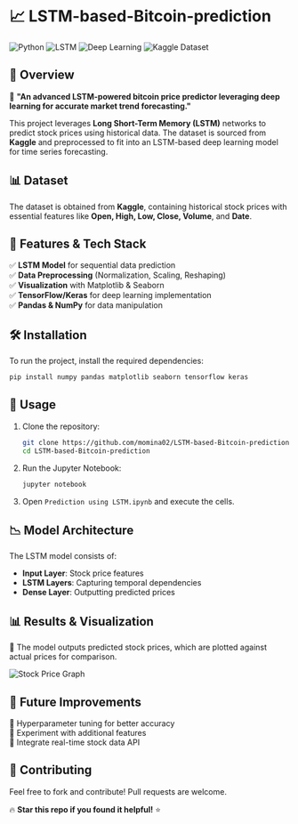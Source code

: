 # 📈 LSTM-based-Bitcoin-prediction

![Python](https://img.shields.io/badge/Python-3.8%2B-blue.svg)
![LSTM](https://img.shields.io/badge/LSTM-RNN-red.svg)
![Deep Learning](https://img.shields.io/badge/Deep%20Learning-TensorFlow-orange.svg)
![Kaggle Dataset](https://img.shields.io/badge/Dataset-Kaggle-blue)

## 🚀 Overview

🔮 **"An advanced LSTM-powered bitcoin price predictor leveraging deep learning for accurate market trend forecasting."**  

This project leverages **Long Short-Term Memory (LSTM)** networks to predict stock prices using historical data. The dataset is sourced from **Kaggle** and preprocessed to fit into an LSTM-based deep learning model for time series forecasting.

## 📊 Dataset

The dataset is obtained from **Kaggle**, containing historical stock prices with essential features like **Open, High, Low, Close, Volume**, and **Date**.

## 🔧 Features & Tech Stack

✅ **LSTM Model** for sequential data prediction  
✅ **Data Preprocessing** (Normalization, Scaling, Reshaping)  
✅ **Visualization** with Matplotlib & Seaborn  
✅ **TensorFlow/Keras** for deep learning implementation  
✅ **Pandas & NumPy** for data manipulation  

## 🛠 Installation

To run the project, install the required dependencies:

```bash
pip install numpy pandas matplotlib seaborn tensorflow keras
```

## 📌 Usage

1. Clone the repository:
   ```bash
   git clone https://github.com/momina02/LSTM-based-Bitcoin-prediction.git
   cd LSTM-based-Bitcoin-prediction
   ```
2. Run the Jupyter Notebook:
   ```bash
   jupyter notebook
   ```
3. Open `Prediction using LSTM.ipynb` and execute the cells.

## 📉 Model Architecture

The LSTM model consists of:

- **Input Layer**: Stock price features
- **LSTM Layers**: Capturing temporal dependencies
- **Dense Layer**: Outputting predicted prices

## 📊 Results & Visualization

📌 The model outputs predicted stock prices, which are plotted against actual prices for comparison.

![Stock Price Graph](https://via.placeholder.com/800x400.png?text=Stock+Price+Prediction)

## 🎯 Future Improvements

🔹 Hyperparameter tuning for better accuracy\
🔹 Experiment with additional features\
🔹 Integrate real-time stock data API

## 🤝 Contributing

Feel free to fork and contribute! Pull requests are welcome.

🔥 **Star this repo if you found it helpful!** ⭐
